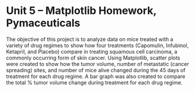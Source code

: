 # Unit 5 – Matplotlib Homework, Pymaceuticals

The objective of this project is to analyze data on mice treated with a variety of drug regimes to show how four treatments (Capomulin, Infubinol, Ketapril, and Placebo) compare in treating squamous cell carcinoma, a commonly occurring form of skin cancer. Using Matplotlib, scatter plots were created to show how the tumor volume, number of metastatic (cancer spreading) sites, and number of mice alive changed during the 45 days of treatment for each drug regime. A bar graph was also created to compare the total % tumor volume change during treatment for each drug regime.